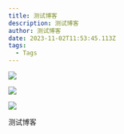 ```yaml
---
title: 测试博客
description: 测试博客
author: 测试博客
date: 2023-11-02T11:53:45.113Z
tags:
  - Tags
---
```

![](/static/img/aaaaaa78b93338.jpg)

![](/static/img/00sdsadsadsad4.jpg)

![](/static/img/dd78b93194.jpg)

测试博客